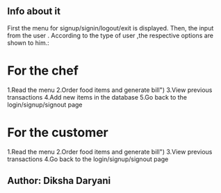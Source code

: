 



## Info about it

First the menu for signup/signin/logout/exit is displayed.
Then, the input from the user .
According to the type of user ,the respective options are shown to him.:
# For the chef
1.Read the menu
2.Order food items and generate bill")
3.View previous transactions
4.Add new items in the database
5.Go back to the login/signup/signout page
# For the customer
1.Read the menu
2.Order food items and generate bill")
3.View previous transactions
4.Go back to the login/signup/signout page









## Author: Diksha Daryani 
